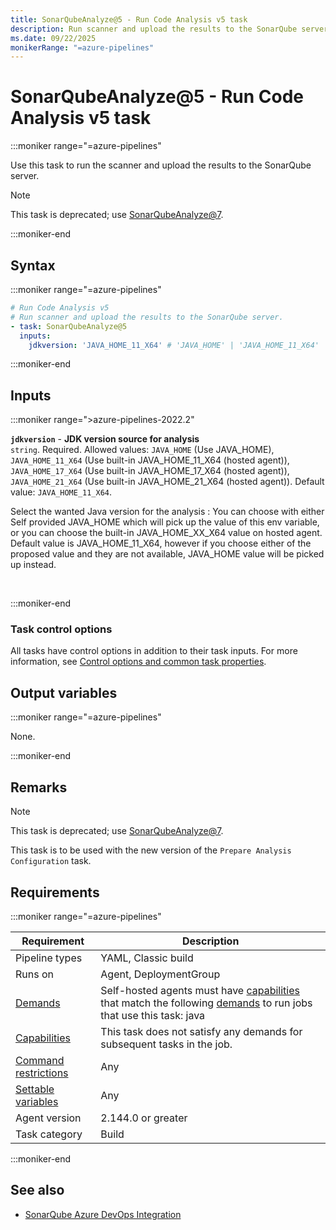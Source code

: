 ```yaml
---
title: SonarQubeAnalyze@5 - Run Code Analysis v5 task
description: Run scanner and upload the results to the SonarQube server (task version 5).
ms.date: 09/22/2025
monikerRange: "=azure-pipelines"
---
```


# SonarQubeAnalyze@5 - Run Code Analysis v5 task

<!-- :::description::: -->
:::moniker range="=azure-pipelines"

<!-- :::editable-content name="description"::: -->
Use this task to run the scanner and upload the results to the SonarQube server.

> [!NOTE]
> This task is deprecated; use [SonarQubeAnalyze@7](./sonar-qube-analyze-v7.md).
<!-- :::editable-content-end::: -->

<!-- This task is deprecated. -->

:::moniker-end
<!-- :::description-end::: -->

<!-- :::syntax::: -->
## Syntax

:::moniker range="=azure-pipelines"

```yaml
# Run Code Analysis v5
# Run scanner and upload the results to the SonarQube server.
- task: SonarQubeAnalyze@5
  inputs:
    jdkversion: 'JAVA_HOME_11_X64' # 'JAVA_HOME' | 'JAVA_HOME_11_X64' | 'JAVA_HOME_17_X64' | 'JAVA_HOME_21_X64'. Required. JDK version source for analysis. Default: JAVA_HOME_11_X64.
```

:::moniker-end
<!-- :::syntax-end::: -->

<!-- :::inputs::: -->
## Inputs

<!-- :::item name="jdkversion"::: -->
:::moniker range=">azure-pipelines-2022.2"

**`jdkversion`** - **JDK version source for analysis**<br>
`string`. Required. Allowed values: `JAVA_HOME` (Use JAVA_HOME), `JAVA_HOME_11_X64` (Use built-in JAVA_HOME_11_X64 (hosted agent)), `JAVA_HOME_17_X64` (Use built-in JAVA_HOME_17_X64 (hosted agent)), `JAVA_HOME_21_X64` (Use built-in JAVA_HOME_21_X64 (hosted agent)). Default value: `JAVA_HOME_11_X64`.<br>
<!-- :::editable-content name="helpMarkDown"::: -->
Select the wanted Java version for the analysis : You can choose with either Self provided JAVA_HOME which will pick up the value of this env variable, or you can choose the built-in JAVA_HOME_XX_X64 value on hosted agent. 
Default value is JAVA_HOME_11_X64, however if you choose either of the proposed value and they are not available, JAVA_HOME value will be picked up instead.
<!-- :::editable-content-end::: -->
<br>

:::moniker-end
<!-- :::item-end::: -->

### Task control options

All tasks have control options in addition to their task inputs. For more information, see [Control options and common task properties](/azure/devops/pipelines/yaml-schema/steps-task#common-task-properties).
<!-- :::inputs-end::: -->

<!-- :::outputVariables::: -->
## Output variables

:::moniker range="=azure-pipelines"

None.

:::moniker-end
<!-- :::outputVariables-end::: -->

<!-- :::remarks::: -->
<!-- :::editable-content name="remarks"::: -->
## Remarks

> [!NOTE]
> This task is deprecated; use [SonarQubeAnalyze@7](./sonar-qube-analyze-v7.md).

This task is to be used with the new version of the `Prepare Analysis Configuration` task.
<!-- :::editable-content-end::: -->
<!-- :::remarks-end::: -->

<!-- :::examples::: -->
<!-- :::editable-content name="examples"::: -->
<!-- :::editable-content-end::: -->
<!-- :::examples-end::: -->

<!-- :::properties::: -->
## Requirements

:::moniker range="=azure-pipelines"

| Requirement | Description |
|-------------|-------------|
| Pipeline types | YAML, Classic build |
| Runs on | Agent, DeploymentGroup |
| [Demands](/azure/devops/pipelines/process/demands) | Self-hosted agents must have [capabilities](/azure/devops/pipelines/agents/agents#capabilities) that match the following [demands](/azure/devops/pipelines/process/demands) to run jobs that use this task: java |
| [Capabilities](/azure/devops/pipelines/agents/agents#capabilities) | This task does not satisfy any demands for subsequent tasks in the job. |
| [Command restrictions](/azure/devops/pipelines/security/templates#agent-logging-command-restrictions) | Any |
| [Settable variables](/azure/devops/pipelines/security/templates#agent-logging-command-restrictions) | Any |
| Agent version |  2.144.0 or greater |
| Task category | Build |

:::moniker-end
<!-- :::properties-end::: -->

<!-- :::see-also::: -->
<!-- :::editable-content name="seeAlso"::: -->
## See also

* [SonarQube Azure DevOps Integration](https://docs.sonarqube.org/latest/analysis/azuredevops-integration/)
<!-- :::editable-content-end::: -->
<!-- :::see-also-end::: -->